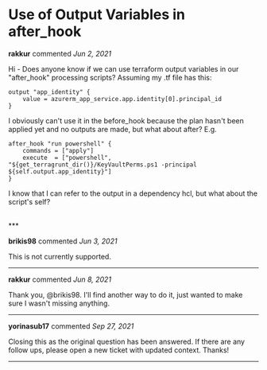 # Use of Output Variables in after_hook

**rakkur** commented *Jun 2, 2021*

Hi - Does anyone know if we can use terraform output variables in our "after_hook" processing scripts?  Assuming my .tf file has this:

```
output "app_identity" {
    value = azurerm_app_service.app.identity[0].principal_id
}
```

I obviously can't use it in the before_hook because the plan hasn't been applied yet and no outputs are made, but what about after?  E.g.

```
after_hook "run powershell" {
    commands = ["apply"]
    execute  = ["powershell", "${get_terragrunt_dir()}/KeyVaultPerms.ps1 -principal ${self.output.app_identity}"]
}
```

I know that I can refer to the output in a dependency hcl, but what about the script's self?

<br />
***


**brikis98** commented *Jun 3, 2021*

This is not currently supported.
***

**rakkur** commented *Jun 8, 2021*

Thank you, @brikis98.  I'll find another way to do it, just wanted to make sure I wasn't missing anything.
***

**yorinasub17** commented *Sep 27, 2021*

Closing this as the original question has been answered. If there are any follow ups, please open a new ticket with updated context. Thanks!
***

